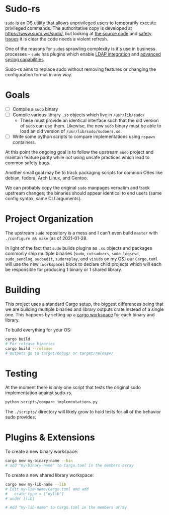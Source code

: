 
# Sudo-rs

`sudo` is an OS utility that allows unprivileged users to temporarily
execute privileged commands. The authoritative copy is developed at https://www.sudo.ws/sudo/,
but looking at [the source code](https://github.com/sudo-project/sudo) and
[safety issues](https://www.sudo.ws/security.html) it is clear the code needs a violent refresh.

One of the reasons for `sudo`s sprawling complexity is it's use in business processes - `sudo`
has plugins which enable [LDAP integration](https://www.sudo.ws/man/1.8.17/sudoers.ldap.man.html) and
[advanced syslog capabilities](https://www.sudo.ws/man/1.9.2/sudo_logsrvd.conf.man.html).

Sudo-rs aims to replace sudo without removing features or changing the configuration format in any way.

# Goals

 - [ ] Compile a `sudo` binary
 - [ ] Compile various library `.so` objects which live in `/usr/lib/sudo/`
    - These must provide an identical interface such that the old version of `sudo` can use them.
      Likewise, the new `sudo` binary must be able to load an old version of `/usr/lib/sudo/sudoers.so`.
 - [ ] Write some python scripts to compare implementations using `nspawn` containers.

At this point the ongoing goal is to follow the upstream `sudo` project and maintain
feature parity while not using unsafe practices which lead to common safety bugs.

Another small goal may be to track packaging scripts for common OSes like debian, fedora, Arch Linux, and Gentoo.

We can probably copy the original `sudo` manpages verbatim and track upstream changes; the binaries should
appear identical to end users (same config syntax, same CLI arguments).


# Project Organization

The upstream `sudo` repository is a mess and I can't even build `master` with `./configure && make` (as of 2021-01-28.

In light of the fact that `sudo` builds plugins as `.so` objects and packages commonly ship multiple
binaries (`sudo`, `cvtsudoers`, `sudo_logsrvd`, `sudo_sendlog`, `sudoedit`, `sudoreplay`, and `visudo` on my OS)
our `Cargo.toml` will use the new `[workspace]` block to declare child projects which will each be responsible
for producing 1 binary or 1 shared library.

# Building

This project uses a standard Cargo setup, the biggest differences being that
we are building multiple binaries and library outputs crate instead of a single one.
This happens by setting up a [cargo workspace](https://doc.rust-lang.org/book/ch14-03-cargo-workspaces.html)
for each binary and library.

To build everything for your OS:

```bash
cargo build
# For release binaries
cargo build --release
# Outputs go to target/debug/ or target/release/
```

# Testing

At the moment there is only one script that tests the original sudo implementation against sudo-rs.

```bash
python scripts/compare_implementations.py
```

The `./scripts/` directory will likely grow to hold tests for all of the behavior sudo provides.


# Plugins & Extensions

To create a new binary workspace:

```bash
cargo new my-binary-name --bin
# add "my-binary-name" to Cargo.toml in the members array
```

To create a new shared library workspace:

```bash
cargo new my-lib-name --lib
# Edit my-lib-name/Cargo.toml and add
#   crate_type = ["dylib"]
# under [lib]

# Add "my-lib-name" to Cargo.toml in the members array
```


